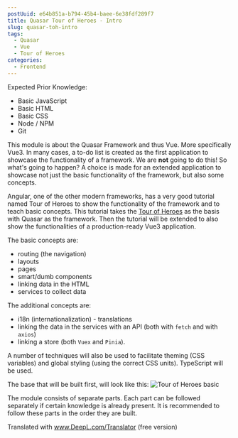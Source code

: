 ```yaml
---
postUuid: e64b851a-b794-45b4-baee-6e38fdf289f7
title: Quasar Tour of Heroes - Intro
slug: quasar-toh-intro
tags:
  - Quasar
  - Vue
  - Tour of Heroes
categories:
  - Frontend
---
```


Expected Prior Knowledge:
- Basic JavaScript
- Basic HTML
- Basic CSS
- Node / NPM
- Git

This module is about the Quasar Framework and thus Vue. More specifically Vue3. In many cases, a to-do list is created as the first application to showcase the functionality of a framework. We are **not** going to do this! So what's going to happen? A choice is made for an extended application to showcase not just the basic functionality of the framework, but also some concepts.

Angular, one of the other modern frameworks, has a very good tutorial named Tour of Heroes to show the functionality of the framework and to teach basic concepts. This tutorial takes the [Tour of Heroes](https://angular.io/tutorial/) as the basis with Quasar as the framework. Then the tutorial will be extended to also show the functionalities of a production-ready Vue3 application.

The basic concepts are:
- routing (the navigation)
- layouts 
- pages
- smart/dumb components
- linking data in the HTML
- services to collect data

The additional concepts are:
- i18n (internationalization) - translations
- linking the data in the services with an API (both with `fetch` and with `axios`)
- linking a store (both `Vuex` and `Pinia`).

A number of techniques will also be used to facilitate theming (CSS variables) and global styling (using the correct CSS units). TypeScript will be used.

The base that will be built first, will look like this:
![Tour of Heroes basic](https://angular.io/generated/images/guide/toh/toh-anim.gif)

The module consists of separate parts. Each part can be followed separately if certain knowledge is already present. It is recommended to follow these parts in the order they are built.

Translated with www.DeepL.com/Translator (free version)